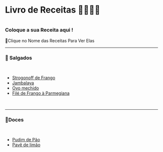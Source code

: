 <h1>Livro de Receitas 👩‍🍳👨‍🍳<h1>
  
  ### Coloque a sua Receita aqui !
  🧾Clique no Nome das Receitas Para Ver Elas <br>
  <hr>
  
<h3>🧂 Salgados</h3>       <br>
  
- <a href="https://github.com/jovemm0nge/livro-de-receitas/blob/master/receitas/Strognoff-de-frango.md"> Strogonoff de Frango</a> 
- <a href="https://github.com/jovemm0nge/livro-de-receitas/blob/master/receitas/Jambalaya.md"> Jambalaya </a>
- <a href="https://github.com/jovemm0nge/livro-de-receitas/blob/master/receitas/ovo_mexido.md"> Ovo mechido </a>
-  <a href="https://github.com/jovemm0nge/livro-de-receitas/blob/master/receitas/File_de_Frango_a_Parmegiana.md"> Filé de Frango à Parmegiana </a>
  <Br>
<hr> 
<h3> 🍪Doces</h3>        <br>
  
 - <a href="https://github.com/jovemm0nge/livro-de-receitas/blob/master/receitas/Pudim-de-pao.md"> Pudim de Pão</a> 
 - <a href="https://github.com/PlayerJoker/livro-receitas/blob/master/receitas/Pav%C3%AA%20de%20Lim%C3%A3o.md"> Pavê de limão</a> 
